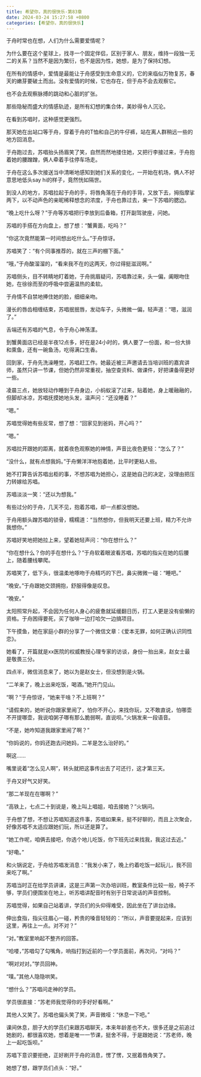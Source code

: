 ```yaml
---
title: 希望你，真的很快乐-第83章
date: 2024-03-24 15:27:58 +0800
categories: [希望你，真的很快乐]
---
```


于舟时常也在想，人们为什么需要爱情呢？

为什么要在这个星球上，找寻一个固定伴侣，区别于家人、朋友，维持一段独一无二的关系？当然不是因为繁衍，也不是因为性，她想，是为了保持幻想。

在所有的情感中，爱情是最能让于舟感受到生命意义的，它的来临似万物复苏，春天的嫩芽要破土而出。没有爱情的时候，它也存在，但于舟不会去观察它。

也不会去观察脉搏的跳动和心脏的扩张。

那些隐秘而盛大的情感轨迹，是所有幻想的集合体，美妙得令人沉沦。

在看到苏唱时，这种感觉更强烈。

那天她在出站口等于舟，穿着于舟的T恤和自己的牛仔裤，站在离人群稍远一些的地方回消息。

于舟跑过去，苏唱抬头扬眉笑了笑，自然而然地搂住她，又把行李接过来，于舟抱着她的腰蹭蹭，俩人牵着手往停车场走。

于舟在这么多次接送当中清晰地感知到她们关系的变化，一开始在机场，俩人不好意思地低头say hi的样子，竟然恍如隔世。

到没人的地方，苏唱拉起于舟的手，将唇角落在于舟的手背，又放下去，拇指摩挲两下，以不动声色的亲昵稀释想念的浓度，于舟也靠过去，亲一下苏唱的腮边。

“晚上吃什么呀？”于舟等苏唱把行李放到后备箱，打开副驾驶座，问她。

苏唱的手搭在方向盘上，想了想：“蟹黄面，吃吗？”

“你这次竟然能第一时间想出吃什么。”于舟惊讶。

苏唱笑了：“有个同事推荐的，就在三声的棚下面。”

“哦，”于舟酸溜溜的，“看来我不在的这两天，你过得挺滋润啊。”

苏唱侧头，目不转睛地盯着她，于舟挑眉疑问，苏唱靠过来，头一偏，阖眼吻住她，在徐徐而至的呼吸中尝遍温热的柔软。

于舟情不自禁地捧住她的脸，细细亲吻。

漫长的唇齿相缠结束，苏唱抿抿唇，发动车子，头微微一偏，轻声道：“嗯，滋润了。”

舌端还有苏唱的气息，令于舟心神荡漾。

到蟹黄面店已经是半夜12点多，好在是24小时的，俩人要了一份面，和一份大排和熏鱼，还有一碗鱼汤，吃得满口生香。

回到家，于舟先洗澡睡觉，苏唱赶工作。她最近被三声邀请去当培训班的嘉宾讲师，虽然只讲一节课，但她仍然非常重视，抽空查资料、做课件，好把课备得更好一些。

凌晨三点，她放轻动作睡到于舟身边，小蚂蚁滚了过来，贴着她，身上暖融融的，但脚却冰凉，苏唱抚摸她地头发，温声问：“还没睡着？”

“嗯。”

苏唱觉得她有些反常，想了想：“回家见到爸妈，开心吗？”

“嗯。”

苏唱拉开跟她的距离，就着夜色观察她的神情，声音比夜色更轻：“怎么了？”

“没什么，就有点想我妈。”于舟懒洋洋地抱着她，比平时更粘人些。

她不打算告诉苏唱出柜的事，不想苏唱为她担心，这是她自己的决定，没理由把压力转嫁给苏唱。

苏唱淡淡一笑：“还以为想我。”

有些过分的于舟，几天不见，抱着苏唱，却一点都没想她。

于舟用额头蹭苏唱的锁骨，糯糯道：“当然想你，但我明天还要上班，精力不允许我想你。”

苏唱好笑地把她拉上来，望着她轻声问：“你在想什么？”

“你在想什么？你的手在想什么？”于舟软着眼波看苏唱，苏唱的指尖在她的后腰上，随着腰线攀爬。

苏唱笑了，低下头，很温柔地啄吻于舟精巧的下巴，鼻尖微微一碰：“睡吧。”

“晚安。”于舟跟她交颈拥抱，舒服得像是叹息。

“晚安。”

太阳照常升起，不会因为任何人身心的疲惫就延缓翻日历，打工人更是没有偷懒的资格。于舟困得要死，买了咖啡一边打哈欠一边搞项目。

下午摸鱼，她在家庭小群的分享了一个微信文章：《爱本无罪，如何正确认识同性恋》。

她看了，开篇就是xx医院的权威教授心理专家的访谈，身份一抬出来，赵女士最是敬畏三分。

四点半，微信消息来了，她以为是赵女士，但没想到是火锅。

“二羊来了，晚上出来吃饭，喝酒。”她开门见山。

“啊？”于舟惊讶，“她来干啥？不上班啊？”

“请假来的，她听说你跟家里闹了，怕你不开心，来找你玩，又不敢直说，怕哪壶不开提哪壶，我说咱粥子哪有那么脆弱啊，直说呗。”火锅发来一段语音。

“不是，她咋知道我跟家里闹了啊？”

“你妈说的，你妈还跑去问她妈，二羊是怎么治好的。”

啊这……

嘴里说着“怎么见人啊”，转头就把这事传出去了可还行，这才第三天。

于舟又好气又好笑。

“那二羊现在在哪啊？”

“高铁上，七点二十到说是，晚上叫上唱姐，咱去接她？”火锅问。

于舟想了想，不想让苏唱知道这件事，苏唱如果来，挺不好聊的，而且上次聚会，好像苏唱不太适应跟她们玩，所以还是算了。

“她工作呢，咱俩去接吧，你选个地儿吃饭，你下班先过来找我，我这过去近。”

“好嘞。”

和火锅说定，于舟给苏唱发消息：“我发小来了，晚上约着吃饭一起玩儿，我不回来吃了啊。”

苏唱当时正在给学员讲课，这是三声第一次办培训班，教室条件比较一般，椅子不够，学员们便围坐在地上，听苏唱讲配音时有别于日常说话的声音控制。

苏唱觉得，如果自己站着讲，学员们的头仰得难受，因此坐在了讲台边缘。

伸出食指，指尖往眉心一碰，矜贵的嗓音轻轻的：“所以，声音要提起来，应该到这里，再往上一点。对不对？”

“对。”教室里响起不整齐的回答。

“哈喽，”苏唱勾了勾嘴角，响指打到近前的一个学员面前，再次问，“对吗？”

“啊对对对。”学员回神。

“噗。”其他人隐隐哄笑。

“想什么？”苏唱问走神的学员。

学员很直接：“苏老师我觉得你的手好好看啊。”

其他人又笑了。苏唱也偏头笑了笑，声音微哑：“休息一下吧。”

课间休息，胆子大的学员们来跟苏唱聊天，本来年龄差也不大，很多还是之前追过她剧的，都很喜欢她，想着是唯一一节课，挺舍不得，于是跟她说：“苏老师，晚上一起吃饭呗。”

苏唱下意识要拒绝，正好刷开于舟的消息，愣了愣，又抿着唇角笑了。

她想了想，跟学员们点头：“好。”

